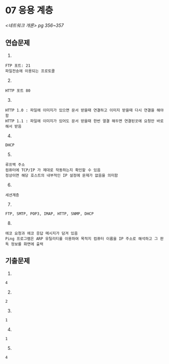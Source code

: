 # 07 응용 계층

*<네트워크 개론> pg 356~357*



## 연습문제

1. 

   ```
   FTP 포트: 21
   파일전송에 이용되는 프로토콜
   ```

2. 

   ```
   HTTP 포트 80
   ```

3. 

   ```
   HTTP 1.0 : 파일에 이미지가 있으면 문서 받을때 연결하고 이미지 받을때 다시 연결을 해야함
   HTTP 1.1 : 파일에 이미지가 있어도 문서 받을때 한번 열결 해두면 연결된곳에 요청만 바로 해서 받음
   ```

4. 

   ```
   DHCP
   ```

5. 

   ```
   루프백 주소
   컴퓨터에 TCP/IP 가 제대로 작동하는지 확인할 수 있음
   정상이면 해당 호스트의 내부적인 IP 설정에 문제가 없음을 의미함
   ```

6. 

   ```
   세션계층
   ```

7. 

   ```
   FTP, SMTP, POP3, IMAP, HTTP, SNMP, DHCP
   ```

8. 

   ```
   에코 요청과 에코 응답 메시지가 담겨 있음
   Ping 프로그램은 ARP 유틸리티를 이용하여 목적지 컴퓨터 이름을 IP 주소로 해석하고 그 판독 정보를 화면에 출력
   ```


## 기출문제

1. 

   ```
   4
   ```

2. 

   ```
   2
   ```

3. 

   ```
   1
   ```

4. 

   ```
   1
   ```

5. 

   ```
   4
   ```